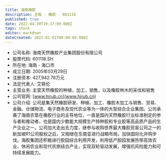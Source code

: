 ```yaml
---
title: 海南橡胶
description: 主板 - 橡胶 - 601118
published: true
date: 2022-04-30T19:37:09.000Z
tags: stock
editor: markdown
dateCreated: 2022-01-01T00:00:00.000Z
---
```


- 公司名称: 海南天然橡胶产业集团股份有限公司
- 股票代码: 601118.SH
- 所在地: 海南 - 海口市
- 成立日期: 2005年03月29日
- 注册资本: 427,942.78万元
- 法定代表人: 艾轶伦
- 主营业务: 主营天然橡胶的种植，加工，销售，以及橡胶林木的采伐和销售
- 公司官网: [www.hirub.cn](www.hirub.cn)
- 公司介绍: 公司是集天然橡胶研发、种植、加工、橡胶木加工与销售、贸易、金融、仓储物流、电子商务及现代农业等为一体的大型综合企业集团。公司承袭了海南农垦在橡胶行业的主导地位，一直是国内天然橡胶行业标准制定的参与者和推动者，也是国内少数能大规模生产特种胶和专业胶等高品质产品的生产企业之一。公司加大走出去力度，继参与收购世界最大橡胶贸易公司之一的新加坡R1公司股权之后，又相继在东南亚进行战略布局，加快国际化并购步伐。海胶集团还积极进行胶园综合利用开发，利用低产胶园发展热带高效农业、休闲农业和现代农旅结合产业，实现双轮驱动发展，增强抗风险能力和可持续发展能力。


